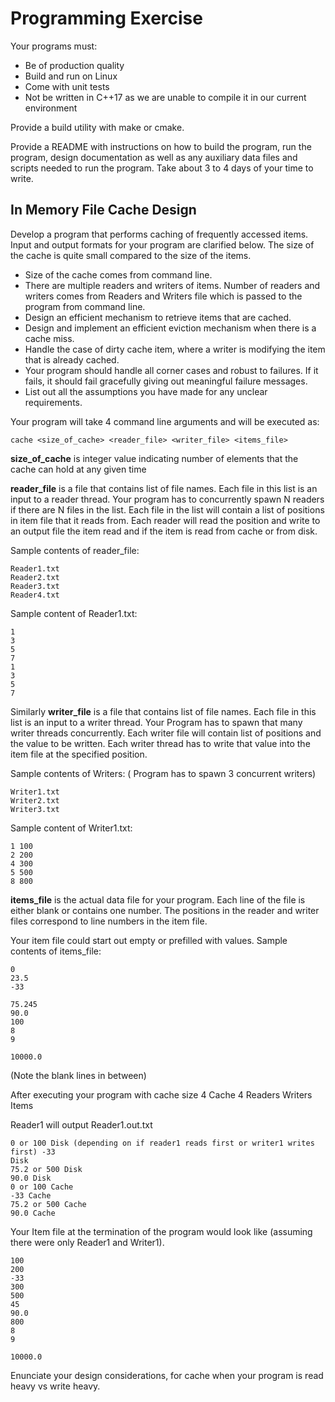 # Programming Exercise

Your programs must:
- Be of production quality
- Build and run on Linux
- Come with unit tests
- Not be written in C++17 as we are unable to compile it in our current environment

Provide a build utility with make or cmake.

Provide a README with instructions on how to build the program, run the program, design
documentation as well as any auxiliary data files and scripts needed to run the program. Take
about 3 to 4 days of your time to write.

## In Memory File Cache Design

Develop a program that performs caching of frequently accessed items. Input and output formats
for your program are clarified below. The size of the cache is quite small compared to the size of
the items.

- Size of the cache comes from command line.
- There are multiple readers and writers of items. Number of readers and writers comes
from Readers and Writers file which is passed to the program from command line.
- Design an efficient mechanism to retrieve items that are cached.
- Design and implement an efficient eviction mechanism when there is a cache miss.
- Handle the case of dirty cache item, where a writer is modifying the item that is already
cached.
- Your program should handle all corner cases and robust to failures. If it fails, it should fail
gracefully giving out meaningful failure messages.
- List out all the assumptions you have made for any unclear requirements.

Your program will take 4 command line arguments and will be executed as:

```
cache <size_of_cache> <reader_file> <writer_file> <items_file>
```

**size_of_cache** is integer value indicating number of elements that the cache can hold at any
given time

**reader_file** is a file that contains list of file names. Each file in this list is an input to a reader
thread. Your program has to concurrently spawn N readers if there are N files in the list. Each file
in the list will contain a list of positions in item file that it reads from. Each reader will read the
position and write to an output file the item read and if the item is read from cache or from disk.

Sample contents of reader_file:
```
Reader1.txt
Reader2.txt
Reader3.txt
Reader4.txt
```

Sample content of Reader1.txt:
```
1
3
5
7
1
3
5
7
```

Similarly **writer_file** is a file that contains list of file names. Each file in this list is an input to a
writer thread. Your Program has to spawn that many writer threads concurrently. Each writer file
will contain list of positions and the value to be written. Each writer thread has to write that value
into the item file at the specified position.

Sample contents of Writers: ( Program has to spawn 3 concurrent writers)
```
Writer1.txt
Writer2.txt
Writer3.txt
```

Sample content of Writer1.txt:
```
1 100
2 200
4 300
5 500
8 800
```

**items_file** is the actual data file for your program. Each line of the file is either blank or contains
one number. The positions in the reader and writer files correspond to line numbers in the item
file.

Your item file could start out empty or prefilled with values. Sample
contents of items_file:
```
0
23.5
-33

75.245
90.0
100
8
9

10000.0
```

(Note the blank lines in between)

After executing your program with cache size 4
Cache 4 Readers Writers Items

Reader1 will output Reader1.out.txt
```
0 or 100 Disk (depending on if reader1 reads first or writer1 writes first) -33
Disk
75.2 or 500 Disk
90.0 Disk
0 or 100 Cache
-33 Cache
75.2 or 500 Cache
90.0 Cache
```

Your Item file at the termination of the program would look like (assuming there were only Reader1
and Writer1).
```
100
200
-33
300
500
45
90.0
800
8
9

10000.0
```

Enunciate your design considerations, for cache when your program is read heavy vs write heavy.
